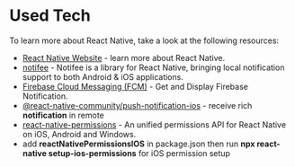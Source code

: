 # Used Tech

To learn more about React Native, take a look at the following resources:

- [React Native Website](https://reactnative.dev) - learn more about React Native.
- [notifee](https://notifee.app/react-native/docs/overview) - Notifee is a library for React Native, bringing local notification support to both Android & iOS applications.
- [Firebase Cloud Messaging (FCM)](https://rnfirebase.io/messaging/usage) - Get and Display Firebase Notification.
- [@react-native-community/push-notification-ios](https://www.npmjs.com/package/@react-native-community/push-notification-ios) - receive rich **notification** in remote
- [react-native-permissions](https://www.npmjs.com/package/react-native-permissions) - An unified permissions API for React Native on iOS, Android and Windows.
- add **reactNativePermissionsIOS** in package.json then run **npx react-native setup-ios-permissions** for iOS permission setup

